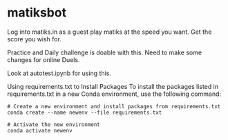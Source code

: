 # matiksbot

Log into matiks.in as a guest play matiks at the speed you want. Get the score you wish for.

Practice and Daily challenge is doable with this. Need to make some changes for online Duels.

Look at autotest.ipynb for using this.

Using requirements.txt to Install Packages
To install the packages listed in requirements.txt in a new Conda environment, use the following command:
```
# Create a new environment and install packages from requirements.txt
conda create --name newenv --file requirements.txt

# Activate the new environment
conda activate newenv
```